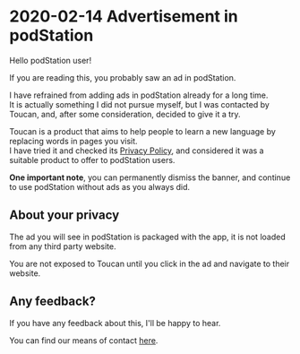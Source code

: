 # 2020-02-14 Advertisement in podStation

Hello podStation user!

If you are reading this, you probably saw an ad in podStation.

I have refrained from adding ads in podStation already for a long time.  
It is actually something I did not pursue myself, but I was contacted by Toucan, and, after some consideration, decided to give it a try.

Toucan is a product that aims to help people to learn a new language by replacing words in pages you visit.  
I have tried it and checked its [Privacy Policy](https://jointoucan.com/privacy), and considered it was a suitable product to offer to podStation users.

**One important note**, you can permanently dismiss the banner, and continue to use podStation without ads as you always did. 

## About your privacy

The ad you will see in podStation is packaged with the app, it is not loaded from any third party website.

You are not exposed to Toucan until you click in the ad and navigate to their website.

## Any feedback?

If you have any feedback about this, I'll be happy to hear.

You can find our means of contact [here](https://github.com/podStation/podStation#support-and-contact).
